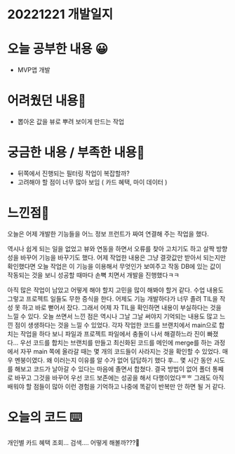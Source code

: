 # 20221221 개발일지

# 오늘 공부한 내용 😀

- MVP앱 개발

# 어려웠던 내용🤯

- 뽑아온 값을 뷰로 뿌려 보이게 만드는 작업

# 궁금한 내용 / 부족한 내용🤔

- 뒤쪽에서 진행되는 필터링 작업이 복잡할까?
- 고려해야 할 점이 너무 많아 보임 ( 카드 혜택, 마이 데이터 )

# 느낀점🤨

오늘은 어제 개발한 기능들을 어느 정보 프런트가 짜여 연결해 주는 작업을 했다.

역시나 쉽게 되는 일을 없었고 뷰와 연동을 하면서 오류를 찾아 고치기도 하고 살짝 방향성을 바꾸어 기능을 바꾸기도 했다. 어제 작업한 내용은 그냥 결괏값만 받아서 되는지만 확인했다면 오늘 작업은 이 기능을 이용해서 무엇인가 보여주고 작동 DB에 있는 값이 작동되는 것을 보니 성공할 때마다 손뼉 치면서 개발을 진행했다ㅋㅋ

아직 많은 작업이 남았고 어떻게 해야 할지 고민을 많이 해봐야 할거 같다. 수업 내용도 그렇고 프로젝트 일들도 무한 증식을 한다. 어제도 기능 개발하다가 너무 졸려 TIL을 작성 못 하고 바로 뻗어서 잤다. 그래서 어제 자 TIL을 확인하면 내용이 부실하다는 것을 느낄 수 있다. 오늘 쓰면서 느낀 점은 역시나 그날 그날 써야지 기억되는 내용도 많고 느낀 점이 생생하다는 것을 느낄 수 있었다.
각자 작업한 코드를 브랜치에서 main으로 합치는 작업을 하다 보니 파일과 프로젝트 파일에서 충돌이 나서 해결하느라 진이 빠졌다... 우선 코드를 합치는 브랜치를 만들고 최신화된 코드를 메인에 merge를 하는 과정에서 자꾸 main 쪽에 올라갈 때는 몇 개의 코드들이 사라지는 것을 확인할 수 있었다. 매우 멘붕이였다. 왜 이러는지 이유를 알 수가 없어 답답하기 했다 후... 몇 시간 동안 시도를 해보고 코드가 날아갈 수 있다는 마음에 졸면서 합쳤다. 결국 방법이 없어 폴더 통째로 바꾸고 그것을 바꾸어 우선 코드 보존에는 성공을 해서 다행이었다ᄒᄒ
그래도 아직 배워야 할 점들이 많아 이런 경험을 기억하고 나중에 똑같이 반복만 안 하면 될 거 같다.
# 오늘의 코드 ⌨️

개인별 카드 혜택 조회… 검색…. 어떻게 해볼까???🫠
